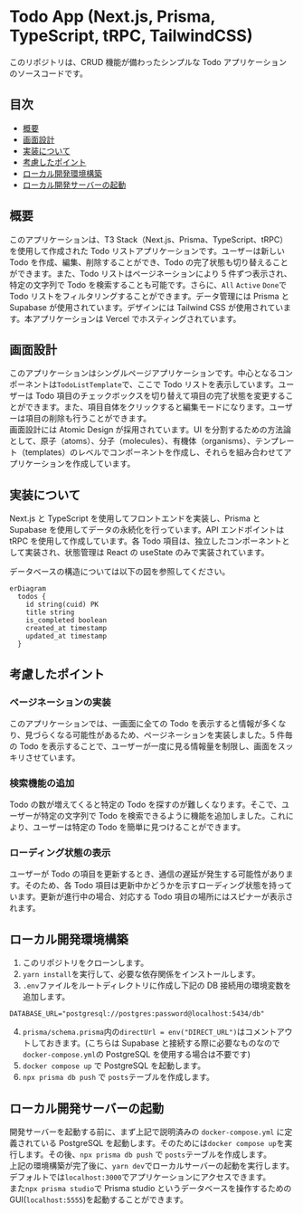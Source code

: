 # Todo App (Next.js, Prisma, TypeScript, tRPC, TailwindCSS)

このリポジトリは、CRUD 機能が備わったシンプルな Todo アプリケーションのソースコードです。

## 目次

- [概要](#概要)
- [画面設計](#画面設計)
- [実装について](#実装について)
- [考慮したポイント](#考慮したポイント)
- [ローカル開発環境構築](#ローカル開発環境構築)
- [ローカル開発サーバーの起動](#ローカル開発サーバーの起動)

## 概要

このアプリケーションは、T3 Stack（Next.js、Prisma、TypeScript、tRPC）を使用して作成された Todo リストアプリケーションです。ユーザーは新しい Todo を作成、編集、削除することができ、Todo の完了状態も切り替えることができます。また、Todo リストはページネーションにより 5 件ずつ表示され、特定の文字列で Todo を検索することも可能です。さらに、`All` `Active` `Done`で Todo リストをフィルタリングすることができます。データ管理には Prisma と Supabase が使用されています。デザインには Tailwind CSS が使用されています。本アプリケーションは Vercel でホスティングされています。

## 画面設計

このアプリケーションはシングルページアプリケーションです。中心となるコンポーネントは`TodoListTemplate`で、ここで Todo リストを表示しています。ユーザーは Todo 項目のチェックボックスを切り替えて項目の完了状態を変更することができます。また、項目自体をクリックすると編集モードになります。ユーザーは項目の削除も行うことができます。  
画面設計には Atomic Design が採用されています。UI を分割するための方法論として、原子（atoms）、分子（molecules）、有機体（organisms）、テンプレート（templates）のレベルでコンポーネントを作成し、それらを組み合わせてアプリケーションを作成しています。

## 実装について

Next.js と TypeScript を使用してフロントエンドを実装し、Prisma と Supabase を使用してデータの永続化を行っています。API エンドポイントは tRPC を使用して作成しています。各 Todo 項目は、独立したコンポーネントとして実装され、状態管理は React の useState のみで実装されています。

データベースの構造については以下の図を参照してください。

```mermaid
erDiagram
  todos {
    id string(cuid) PK
    title string
    is_completed boolean
    created_at timestamp
    updated_at timestamp
  }
```

## 考慮したポイント

### ページネーションの実装

このアプリケーションでは、一画面に全ての Todo を表示すると情報が多くなり、見づらくなる可能性があるため、ページネーションを実装しました。5 件毎の Todo を表示することで、ユーザーが一度に見る情報量を制限し、画面をスッキリさせています。

### 検索機能の追加

Todo の数が増えてくると特定の Todo を探すのが難しくなります。そこで、ユーザーが特定の文字列で Todo を検索できるように機能を追加しました。これにより、ユーザーは特定の Todo を簡単に見つけることができます。

### ローディング状態の表示

ユーザーが Todo の項目を更新するとき、通信の遅延が発生する可能性があります。そのため、各 Todo 項目は更新中かどうかを示すローディング状態を持っています。更新が進行中の場合、対応する Todo 項目の場所にはスピナーが表示されます。

## ローカル開発環境構築

1. このリポジトリをクローンします。
2. `yarn install`を実行して、必要な依存関係をインストールします。
3. `.env`ファイルをルートディレクトリに作成し下記の DB 接続用の環境変数を追加します。

```
DATABASE_URL="postgresql://postgres:password@localhost:5434/db"
```

4. `prisma/schema.prisma`内の`directUrl = env("DIRECT_URL")`はコメントアウトしておきます。(こちらは Supabase と接続する際に必要なものなので`docker-compose.yml`の PostgreSQL を使用する場合は不要です)
5. `docker compose up` で PostgreSQL を起動します。
6. `npx prisma db push` で `posts`テーブルを作成します。

## ローカル開発サーバーの起動

開発サーバーを起動する前に、まず上記で説明済みの `docker-compose.yml` に定義されている PostgreSQL を起動します。そのためには`docker compose up`を実行します。その後、`npx prisma db push` で `posts`テーブルを作成します。  
上記の環境構築が完了後に、`yarn dev`でローカルサーバーの起動を実行します。デフォルトでは`localhost:3000`でアプリケーションにアクセスできます。  
また`npx prisma studio`で Prisma studio というデータベースを操作するための GUI(`localhost:5555`)を起動することができます。
